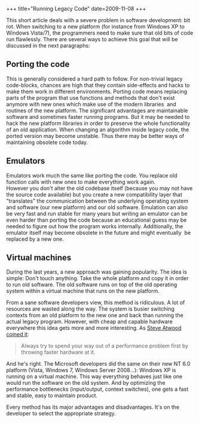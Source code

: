 +++
title="Running Legacy Code"
date=2009-11-08
+++

This short article deals with a severe problem in software development: bit rot.
When switching to a new platform (for instance from Windows XP to Windows Vista/7), the programmers need to make sure that old bits of code run flawlessly. There are several ways to achieve this goal that will be discussed in the next paragraphs:

## Porting the code

This is generally considered a hard path to follow. For non-trivial legacy code-blocks, chances are high that they contain side-effects and hacks to make them work in different environments. Porting code means replacing parts of the program that use functions and methods that don't exist anymore with new ones which make use of the modern libraries&nbsp; and routines of the new platform. The significant advantages are maintainable software and sometimes faster running programs. But it may be needed to hack the new platform libraries in order to preserve the whole functionality of an old application. When changing an algorithm inside legacy code, the ported version may become unstable. Thus there may be better ways of maintaining obsolete code today.

## Emulators

Emulators work much the same like porting the code. You replace old function calls with new ones to make everything work again. <br />However you don't alter the old codebase itself (because you may not have the source code available) but you create a new compatibility layer that "translates" the communication between the underlying operating system and software (our new platform) and our old software. Emulation can also be very fast and run stable for many years but writing an emulator can be even harder than porting the code because an educational guess may be needed to figure out how the program works internally. Additionally, the emulator itself may become obsolete in the future and might eventually&nbsp; be replaced by a new one.

## Virtual machines

During the last years, a new approach was gaining popularity. The idea is simple: Don't touch anything. Take the whole platform and copy it in order to run old software. The old software runs on top of the old operating system within a virtual machine that runs on the new platform.

From a sane software developers view, this method is ridiculous. A lot of resources are wasted along the way. The system is busier switching contexts from an old platform to the new one and back than running the actual legacy program. However, with cheap and capable hardware everywhere this idea gets more and more interesting. As [Steve Atwood coined it](https://blog.codinghorror.com/hardware-is-cheap-programmers-are-expensive/):

> Always try to spend your way out of a performance problem first by throwing faster hardware at it.

And he's right. The Microsoft developers did the same on their new NT 6.0 platform (Vista, Windows 7, Windows Server 2008...): Windows XP is running on a virtual machine. This way everything behaves just like one would run the software on the old system. And by optimizing the performance bottlenecks (input/output, context switches), one gets a fast and stable, easy to maintain product.

Every method has its major advantages and disadvantages. It's on the developer to select the appropriate strategy.
